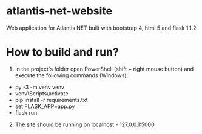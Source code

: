 # atlantis-net-website
Web application for Atlantis NET built with bootstrap 4, html 5 and flask 1.1.2

# How to build and run?

1. In the project's folder open PowerShell (shift + right mouse button) and execute the following commands (Windows):

* py -3 -m venv venv
* venv\Scripts\activate
* pip install -r requirements.txt
* set FLASK_APP=app.py
* flask run

2. The site should be running on localhost - 127.0.0.1:5000
